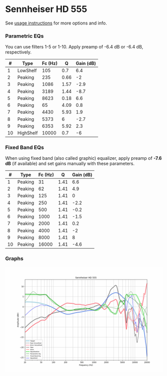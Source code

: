 # Sennheiser HD 555
See [usage instructions](https://github.com/jaakkopasanen/AutoEq#usage) for more options and info.

### Parametric EQs
You can use filters 1-5 or 1-10. Apply preamp of -6.4 dB or -6.4 dB, respectively.

|   # | Type      |   Fc (Hz) |    Q |   Gain (dB) |
|-----|-----------|-----------|------|-------------|
|   1 | LowShelf  |       105 | 0.7  |         6.4 |
|   2 | Peaking   |       235 | 0.66 |        -2   |
|   3 | Peaking   |      1086 | 1.57 |        -2.9 |
|   4 | Peaking   |      3189 | 1.44 |        -8.7 |
|   5 | Peaking   |      8623 | 0.18 |         6.6 |
|   6 | Peaking   |        65 | 4.09 |         0.8 |
|   7 | Peaking   |      4430 | 5.93 |         1.9 |
|   8 | Peaking   |      5373 | 6    |        -2.7 |
|   9 | Peaking   |      6353 | 5.92 |         2.3 |
|  10 | HighShelf |     10000 | 0.7  |        -6   |

### Fixed Band EQs
When using fixed band (also called graphic) equalizer, apply preamp of **-7.6 dB** (if available) and set gains manually with these parameters.

|   # | Type    |   Fc (Hz) |    Q |   Gain (dB) |
|-----|---------|-----------|------|-------------|
|   1 | Peaking |        31 | 1.41 |         6.6 |
|   2 | Peaking |        62 | 1.41 |         4.9 |
|   3 | Peaking |       125 | 1.41 |         0   |
|   4 | Peaking |       250 | 1.41 |        -2.2 |
|   5 | Peaking |       500 | 1.41 |        -0.2 |
|   6 | Peaking |      1000 | 1.41 |        -1.5 |
|   7 | Peaking |      2000 | 1.41 |         0.2 |
|   8 | Peaking |      4000 | 1.41 |        -2   |
|   9 | Peaking |      8000 | 1.41 |         8   |
|  10 | Peaking |     16000 | 1.41 |        -4.6 |

### Graphs
![](./Sennheiser%20HD%20555.png)
